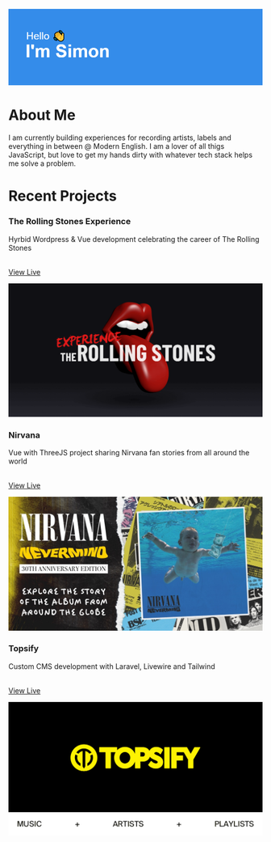<p>
  <img alt="Hello, I'm Simon" src="./media/header.png" />
</p>

<h1>About Me</h1>

<p>I am currently building experiences for recording artists, labels and everything in between @ Modern English. I am a lover of all thigs JavaScript, but love to get my hands dirty with whatever tech stack helps me solve a problem.</p>

<h1>Recent Projects</h1>

<h3>The Rolling Stones Experience</h3>

<p>
Hyrbid Wordpress & Vue development celebrating the career of The Rolling Stones
</p>
<br>
<a href="https://experience.rollingstones.com/" target="_blank" rel="noopener noreferrer">View Live</a>

<p>
  <img alt="" src="./media/rse.png" />
</p>

<h3>Nirvana</h3>

<p>
Vue with ThreeJS project sharing Nirvana fan stories from all around the world
</p>
<br>
<a href="https://nevermind.nirvana.com/" target="_blank" rel="noopener noreferrer">View Live</a>

<p>
  <img alt="" src="./media/nirvana.jpg" />
</p>

<h3>Topsify</h3>

<p>
Custom CMS development with Laravel, Livewire and Tailwind
</p>
<br>
<a href="https://topsify.com/" target="_blank" rel="noopener noreferrer">View Live</a>

<p>
  <img alt="" src="./media/topsify.png" />
</p>

<!--
**SimonMckeon/SimonMckeon** is a ✨ _special_ ✨ repository because its `README.md` (this file) appears on your GitHub profile.

Here are some ideas to get you started:

- 🔭 I’m currently working on ...
- 🌱 I’m currently learning ...
- 👯 I’m looking to collaborate on ...
- 🤔 I’m looking for help with ...
- 💬 Ask me about ...
- 📫 How to reach me: ...
- 😄 Pronouns: ...
- ⚡ Fun fact: ...
  -->
